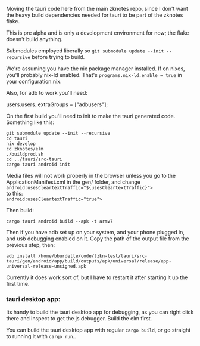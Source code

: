 Moving the tauri code here from the main zknotes repo, since I don't want the heavy build dependencies needed for tauri to be part of the zknotes flake.  

This is pre alpha and is only a development environment for now; the flake doesn't build anything.  

Submodules employed liberally so `git submodule update --init --recursive` before trying to build.

We're assuming you have the nix package manager installed.  If on nixos, you'll probably nix-ld enabled.  That's `programs.nix-ld.enable = true` in your configuration.nix.

Also, for adb to work you'll need:

users.users.<you>.extraGroups = ["adbusers"];

On the first build you'll need to init to make the tauri generated code.  Something like this:

```
git submodule update --init --recursive
cd tauri
nix develop
cd zknotes/elm
./buildprod.sh
cd ../tauri/src-tauri
cargo tauri android init
```

Media files will not work properly in the browser unless you go to the ApplicationManifest.xml in the gen/ folder, and change  
        `android:usesCleartextTraffic="${usesCleartextTraffic}">`  
to this:  
        `android:usesCleartextTraffic="true">`  

Then build:

```
cargo tauri android build --apk -t armv7
```

Then if you have adb set up on your system, and your phone plugged in, and usb debugging enabled on it.  Copy the path of the output file from the previous step, then:

```
adb install /home/bburdette/code/tzkn-test/tauri/src-tauri/gen/android/app/build/outputs/apk/universal/release/app-universal-release-unsigned.apk
```

Currently it does work sort of, but I have to restart it after starting it up the first time.  

### tauri desktop app:

Its handy to build the tauri desktop app for debugging, as you can right click there and inspect to get the js debugger.  Build the elm first.

You can build the tauri desktop app with regular `cargo build`, or go straight to running it with `cargo run`..
